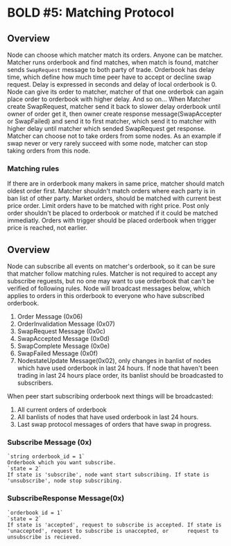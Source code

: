 # BOLD #5: Matching Protocol

## Overview
Node can choose which matcher match its orders. Anyone can be matcher. Matcher runs orderbook and find matches, when match is found, matcher sends `SwapRequest` message to both party of trade. Orderbook has delay time, which define how much time peer have to accept or decline swap request. Delay is expressed in seconds and delay of local orderbook is 0.
Node can give its order to matcher, matcher of that one orderbok can again place order to orderbook with higher delay. And so on...
When Matcher create SwapRequest, matcher send it back to slower delay orderbook until owner of order get it, then owner create response message(SwapAccepter or SwapFailed) and send it to first matcher, which send it to matcher with higher delay until matcher which sended SwapRequest get response.
Matcher can choose not to take orders from some nodes. As an example if swap never or very rarely succeed with some node, matcher can stop taking orders from this node. 

### Matching rules
If there are in orderbook many makers in same price, matcher should match oldest order first.
Matcher shouldn't match orders where each party is in ban list of other party.
Market orders, should be matched with current best price order.
Limit orders have to be matched with right price.
Post only order shouldn't be placed to orderbook or matched if it could be matched immediatly.
Orders with trigger should be placed orderbook when trigger price is reached, not earlier.

## Overview
Node can subscribe all events on matcher's orderbook, so it can be sure that matcher follow matching rules. Matcher is not required to accept any subscribe reguests, but no one may want to use orderbook that can't be verified of following rules.
Node will broadcast messages below, which applies to orders in this orderbook to everyone who have subscribed orderbook. 
1. Order Message (0x06)
2. OrderInvalidation Message (0x07)
3. SwapRequest Message (0x0c)
4. SwapAccepted Message (0x0d)
5. SwapComplete Message (0x0e)
6. SwapFailed Message (0x0f)
7. NodestateUpdate Message(0x02), only changes in banlist of nodes which have used orderbook in last 24 hours. If node that haven't been trading in last 24 hours place order, its banlist should be broadcasted to subscribers.

When peer start subscribing orderbook next things will be broadcasted:
1. All current orders of orderbook
2. All banlists of nodes that have used orderbook in last 24 hours.
3. Last swap protocol messages of orders that have swap in progress.

### Subscribe Message (0x)
	`string orderbook_id = 1`
	Orderbook which you want subscribe.
	`state = 2`
	If state is 'subscribe', node want start subscribing. If state is 'unsubscribe', node stop subscribing.

### SubscribeResponse Message(0x)
	`orderbook id = 1`
	`state = 2`
	If state is 'accepted', request to subscribe is accepted. If state is 'unaccepted', request to subscribe is unaccepted, or 		request to unsubscribe is recieved.
